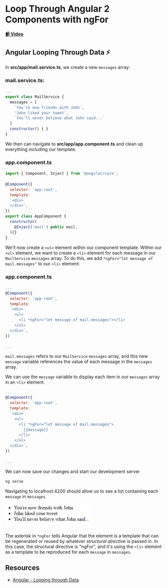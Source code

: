 # Loop Through Angular 2 Components with ngFor

**[📹 Video](https://egghead.io/lessons/angular-loop-through-angular-2-components-with-ngfor)**

## Angular Looping Through Data ⚡
In **src/app/mail.service.ts**, we create a new `messages` array:

### mail.service.ts:
```js
...
export class MailService {
  messages = [
    `You're now friends with John`,
    'John liked your tweet',
    `You'll never believe what John said...`
  ]
  constructor() { }
}
```

We then can navigate to **src/app/app.component.ts** and clean up everything including our template.

### app.component.ts
```js
import { Component, Inject } from '@angular/core';

@Component({
  selector: 'app-root',
  template: 
  `<div>
  </div>`,
})
export class AppComponent {
  constructor(
    @Inject('mail') public mail,
  ){}
}
```

We'll now create a `<ul>` element within our component template. Within our `<ul>` element, we want to create a `<li>` element for each message in our `MailService` `messages` array. To do this, we add `*ngFor="let message of mail.messages"` to our `<li>` element:
### app.component.ts
```js
...
@Component({
  selector: 'app-root',
  template: 
  `<div>
    <ul>
      <li *ngFor="let message of mail.messages"></li>
    </ul>
  </div>`,
})

...
```
`mail.messages` refers to our `MailService` `messages` array, and this new `message` variable references the value of each message in the `messages` array.

We can use the `message` variable to display each item in our `messages` array in an `<li>` element.
```js
...
@Component({
  selector: 'app-root',
  template: 
  `<div>
    <ul>
      <li *ngFor="let message of mail.messages">
        {{message}}
      </li>
    </ul>
  </div>`,
})

...
```

We can now save our changes and start our development server
```bash
ng serve
```
Navigating to localhost:4200 should allow us to see a list containing each `message` in `messages`.

![List of Messages Displayed](./images/8.png)

The asterisk in `*ngFor` tells Angular that the element is a template that can be regenerated or reused by whatever *structural directive* is passed in. In this case, the structural directive is "ngFor", and it's using the `<li>` element as a template to be reproduced for each `message` in `messages`.

## Resources
- [Angular - Looping through Data](https://angular.io/guide/displaying-data#add-logic-to-loop-through-data)
